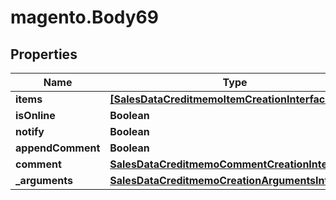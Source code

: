 # magento.Body69

## Properties
Name | Type | Description | Notes
------------ | ------------- | ------------- | -------------
**items** | [**[SalesDataCreditmemoItemCreationInterface]**](SalesDataCreditmemoItemCreationInterface.md) |  | [optional] 
**isOnline** | **Boolean** |  | [optional] 
**notify** | **Boolean** |  | [optional] 
**appendComment** | **Boolean** |  | [optional] 
**comment** | [**SalesDataCreditmemoCommentCreationInterface**](SalesDataCreditmemoCommentCreationInterface.md) |  | [optional] 
**_arguments** | [**SalesDataCreditmemoCreationArgumentsInterface**](SalesDataCreditmemoCreationArgumentsInterface.md) |  | [optional] 


